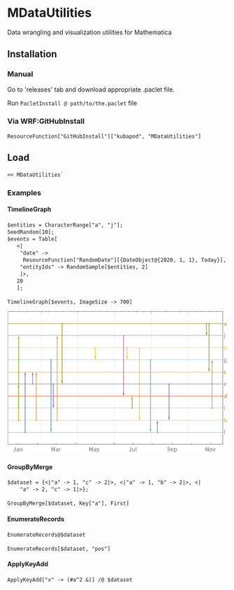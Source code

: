 # MDataUtilities

Data wrangling and visualization utilities for Mathematica


## Installation
 
### Manual
 
   Go to 'releases' tab and download appropriate .paclet file.
    
   Run `PacletInstall @ path/to/the.paclet` file
   
### Via WRF:GitHubInstall
   
    ResourceFunction["GitHubInstall"]["kubapod", "MDataUtilities"]

## Load


```mathematica
<< MDataUtilities`
```

### Examples

#### TimelineGraph

```
$entities = CharacterRange["a", "j"];
SeedRandom[10];
$events = Table[
   <|
    "date" -> 
     ResourceFunction["RandomDate"][{DateObject@{2020, 1, 1}, Today}],
    "entityIds" -> RandomSample[$entities, 2]
    |>,
   20
   ];

TimelineGraph[$events, ImageSize -> 700]

```

![1ovopttx9vnge](img/1ovopttx9vnge.png)

#### GroupByMerge

```
$dataset = {<|"a" -> 1, "c" -> 2|>, <|"a" -> 1, "b" -> 2|>, <|
    "a" -> 2, "c" -> 1|>};

GroupByMerge[$dataset, Key["a"], First]
```

#### EnumerateRecords

```
EnumerateRecords@$dataset

EnumerateRecords[$dataset, "pos"]
```

#### ApplyKeyAdd

```
ApplyKeyAdd["x" -> (#a^2 &)] /@ $dataset
```